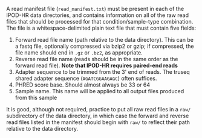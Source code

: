 A read manifest file (`read_manifest.txt`) must be present in each of the IPOD-HR data directories, and contains information on all of the raw read files that should be processed for that condition/sample-type combination. The file is a whitespace-delimited plain text file that must contain five fields:

1. Forward read file name (path relative to the data directory). This can be a fastq file, optionally compressed via bzip2 or gzip; if compressed, the file name should end in `.gz` or `.bz2`, as appropriate.
2. Reverse read file name (reads should be in the same order as the forward read file). **Note that IPOD-HR requires paired-end reads**
3. Adapter sequence to be trimmed from the 3' end of reads. The truseq shared adapter sequence (`AGATCGGAAGAGC`) often suffices.
4. PHRED score base. Should almost always be 33 or 64
5. Sample name. This name will be applied to all output files produced from this sample

It is good, although not required, practice to put all raw read files in a `raw/` subdirectory of the data directory, in which case the forward and reverse read files listed in the manifest should begin with `raw/` to reflect their path relative to the data directory.

